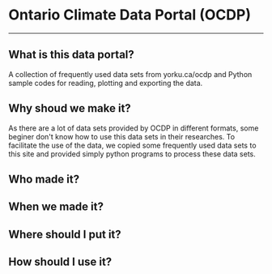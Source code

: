 # Ontario Climate Data Portal (OCDP)
---
## What is this data portal?

A collection of frequently used data sets from yorku.ca/ocdp and Python sample codes for reading, plotting and exporting the data.

## Why shoud we make it?

As there are a lot of data sets provided by OCDP in different formats, some beginer don't know how to use this data sets in their researches. To facilitate the use of the data, we copied some frequently used data sets to this site and provided simply python programs to process these data sets.  

## Who made it?

## When we made it?

## Where should  I put it?

## How should I use it?

